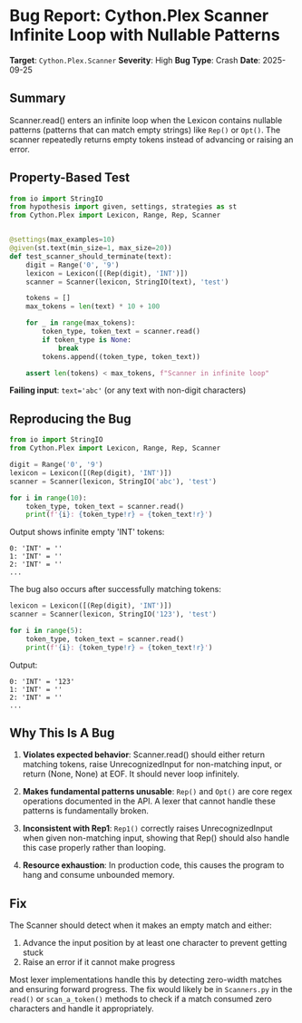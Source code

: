 # Bug Report: Cython.Plex Scanner Infinite Loop with Nullable Patterns

**Target**: `Cython.Plex.Scanner`
**Severity**: High
**Bug Type**: Crash
**Date**: 2025-09-25

## Summary

Scanner.read() enters an infinite loop when the Lexicon contains nullable patterns (patterns that can match empty strings) like `Rep()` or `Opt()`. The scanner repeatedly returns empty tokens instead of advancing or raising an error.

## Property-Based Test

```python
from io import StringIO
from hypothesis import given, settings, strategies as st
from Cython.Plex import Lexicon, Range, Rep, Scanner


@settings(max_examples=10)
@given(st.text(min_size=1, max_size=20))
def test_scanner_should_terminate(text):
    digit = Range('0', '9')
    lexicon = Lexicon([(Rep(digit), 'INT')])
    scanner = Scanner(lexicon, StringIO(text), 'test')

    tokens = []
    max_tokens = len(text) * 10 + 100

    for _ in range(max_tokens):
        token_type, token_text = scanner.read()
        if token_type is None:
            break
        tokens.append((token_type, token_text))

    assert len(tokens) < max_tokens, f"Scanner in infinite loop"
```

**Failing input**: `text='abc'` (or any text with non-digit characters)

## Reproducing the Bug

```python
from io import StringIO
from Cython.Plex import Lexicon, Range, Rep, Scanner

digit = Range('0', '9')
lexicon = Lexicon([(Rep(digit), 'INT')])
scanner = Scanner(lexicon, StringIO('abc'), 'test')

for i in range(10):
    token_type, token_text = scanner.read()
    print(f'{i}: {token_type!r} = {token_text!r}')
```

Output shows infinite empty 'INT' tokens:
```
0: 'INT' = ''
1: 'INT' = ''
2: 'INT' = ''
...
```

The bug also occurs after successfully matching tokens:
```python
lexicon = Lexicon([(Rep(digit), 'INT')])
scanner = Scanner(lexicon, StringIO('123'), 'test')

for i in range(5):
    token_type, token_text = scanner.read()
    print(f'{i}: {token_type!r} = {token_text!r}')
```

Output:
```
0: 'INT' = '123'
1: 'INT' = ''
2: 'INT' = ''
...
```

## Why This Is A Bug

1. **Violates expected behavior**: Scanner.read() should either return matching tokens, raise UnrecognizedInput for non-matching input, or return (None, None) at EOF. It should never loop infinitely.

2. **Makes fundamental patterns unusable**: `Rep()` and `Opt()` are core regex operations documented in the API. A lexer that cannot handle these patterns is fundamentally broken.

3. **Inconsistent with Rep1**: `Rep1()` correctly raises UnrecognizedInput when given non-matching input, showing that Rep() should also handle this case properly rather than looping.

4. **Resource exhaustion**: In production code, this causes the program to hang and consume unbounded memory.

## Fix

The Scanner should detect when it makes an empty match and either:
1. Advance the input position by at least one character to prevent getting stuck
2. Raise an error if it cannot make progress

Most lexer implementations handle this by detecting zero-width matches and ensuring forward progress. The fix would likely be in `Scanners.py` in the `read()` or `scan_a_token()` methods to check if a match consumed zero characters and handle it appropriately.